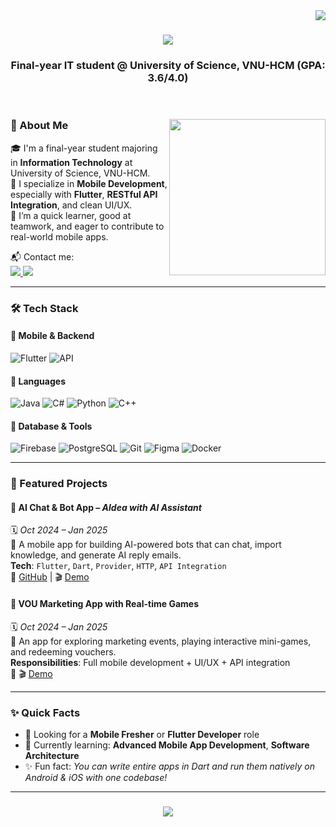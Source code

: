 <img align="right" src="https://visitor-badge.laobi.icu/badge?page_id=XuanHoa2307.XuanHoa2307" />

<h1 align="center">
  <img src="https://readme-typing-svg.herokuapp.com/?font=Righteous&size=35&center=true&vCenter=true&width=500&height=70&duration=4000&lines=Hi+There!+👋;+I'm+Nguyen+Xuan+Hoa!;">
</h1>

<h3 align="center">Final-year IT student @ University of Science, VNU-HCM (GPA: 3.6/4.0)</h3>

<br/>

<div>
  <img align="right" src="https://user-images.githubusercontent.com/74038190/225813708-98b745f2-7d22-48cf-9150-083f1b00d6c9.gif" height="250" />
  <div>

### 📌 About Me

🎓 I'm a final-year student majoring in **Information Technology** at University of Science, VNU-HCM.  
📱 I specialize in **Mobile Development**, especially with **Flutter**, **RESTful API Integration**, and clean UI/UX.  
🤝 I’m a quick learner, good at teamwork, and eager to contribute to real-world mobile apps.

📬 Contact me:  
<a href="mailto:xuanhoa711@gmail.com">
  <img src="https://img.shields.io/badge/Gmail-xuanhoa711@gmail.com-D14836?style=flat&logo=gmail&logoColor=white" />
</a>
<a href="https://www.linkedin.com/in/xuanhoa2307/" target="_blank">
  <img src="https://img.shields.io/badge/LinkedIn-xuanhoa2307-0077B5?style=flat&logo=linkedin&logoColor=white" />
</a>  
  </div>
</div>

---------

### 🛠️ Tech Stack

#### 📱 Mobile & Backend
![Flutter](https://skillicons.dev/icons?i=flutter,dart)
![API](https://skillicons.dev/icons?i=http)

#### 🧠 Languages
![Java](https://skillicons.dev/icons?i=java)
![C#](https://skillicons.dev/icons?i=cs)
![Python](https://skillicons.dev/icons?i=python)
![C++](https://skillicons.dev/icons?i=cpp)

#### 💾 Database & Tools
![Firebase](https://skillicons.dev/icons?i=firebase)
![PostgreSQL](https://skillicons.dev/icons?i=postgres)
![Git](https://skillicons.dev/icons?i=git,github)
![Figma](https://skillicons.dev/icons?i=figma)
![Docker](https://skillicons.dev/icons?i=docker)

<hr/>

### 🚀 Featured Projects

#### 🤖 AI Chat & Bot App – *Aldea with AI Assistant*  
🗓️ *Oct 2024 – Jan 2025*  
📄 A mobile app for building AI-powered bots that can chat, import knowledge, and generate AI reply emails.  
**Tech**: `Flutter`, `Dart`, `Provider`, `HTTP`, `API Integration`  
🔗 [GitHub](https://github.com/XuanHoa2307/Aldea_AI-Assistant.git) | 🎬 [Demo](https://youtu.be/zIpaoGJRd2U)

#### 🎯 VOU Marketing App with Real-time Games  
🗓️ *Oct 2024 – Jan 2025*  
📄 An app for exploring marketing events, playing interactive mini-games, and redeeming vouchers.  
**Responsibilities**: Full mobile development + UI/UX + API integration  
🔗 🎬 [Demo](https://youtu.be/NjCBZb2RJGg)

<hr/>

### ✨ Quick Facts

- 🔎 Looking for a **Mobile Fresher** or **Flutter Developer** role
- 🌱 Currently learning: **Advanced Mobile App Development**, **Software Architecture**
- ✨ Fun fact: *You can write entire apps in Dart and run them natively on Android & iOS with one codebase!*

<hr/>

<h3 align="center">
  <img src="https://readme-typing-svg.herokuapp.com/?font=Righteous&size=25&center=true&vCenter=true&width=500&height=70&duration=4000&lines=Thanks+for+visiting!+✌️;+Let’s+connect+and+build+something+awesome!">
</h3>
